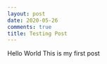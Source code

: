```yaml
---
layout: post
date: 2020-05-26
comments: true
title: Testing Post
---
```


Hello World
This is my first post
